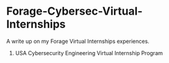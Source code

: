 # Forage-Cybersec-Virtual-Internships
A write up on my Forage Virtual Internships experiences.

1.  USA Cybersecurity Engineering Virtual Internship Program
